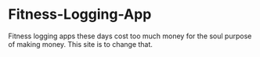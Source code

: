 # Fitness-Logging-App
Fitness logging apps these days cost too much money for the soul purpose of making money. This site is to change that.
